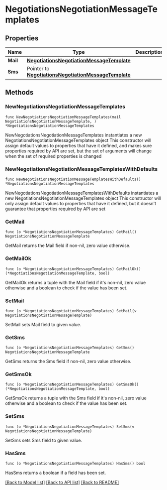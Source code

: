# NegotiationsNegotiationMessageTemplates

## Properties

Name | Type | Description | Notes
------------ | ------------- | ------------- | -------------
**Mail** | [**NegotiationsNegotiationMessageTemplate**](NegotiationsNegotiationMessageTemplate.md) |  | 
**Sms** | Pointer to [**NegotiationsNegotiationMessageTemplate**](NegotiationsNegotiationMessageTemplate.md) |  | [optional] 

## Methods

### NewNegotiationsNegotiationMessageTemplates

`func NewNegotiationsNegotiationMessageTemplates(mail NegotiationsNegotiationMessageTemplate, ) *NegotiationsNegotiationMessageTemplates`

NewNegotiationsNegotiationMessageTemplates instantiates a new NegotiationsNegotiationMessageTemplates object
This constructor will assign default values to properties that have it defined,
and makes sure properties required by API are set, but the set of arguments
will change when the set of required properties is changed

### NewNegotiationsNegotiationMessageTemplatesWithDefaults

`func NewNegotiationsNegotiationMessageTemplatesWithDefaults() *NegotiationsNegotiationMessageTemplates`

NewNegotiationsNegotiationMessageTemplatesWithDefaults instantiates a new NegotiationsNegotiationMessageTemplates object
This constructor will only assign default values to properties that have it defined,
but it doesn't guarantee that properties required by API are set

### GetMail

`func (o *NegotiationsNegotiationMessageTemplates) GetMail() NegotiationsNegotiationMessageTemplate`

GetMail returns the Mail field if non-nil, zero value otherwise.

### GetMailOk

`func (o *NegotiationsNegotiationMessageTemplates) GetMailOk() (*NegotiationsNegotiationMessageTemplate, bool)`

GetMailOk returns a tuple with the Mail field if it's non-nil, zero value otherwise
and a boolean to check if the value has been set.

### SetMail

`func (o *NegotiationsNegotiationMessageTemplates) SetMail(v NegotiationsNegotiationMessageTemplate)`

SetMail sets Mail field to given value.


### GetSms

`func (o *NegotiationsNegotiationMessageTemplates) GetSms() NegotiationsNegotiationMessageTemplate`

GetSms returns the Sms field if non-nil, zero value otherwise.

### GetSmsOk

`func (o *NegotiationsNegotiationMessageTemplates) GetSmsOk() (*NegotiationsNegotiationMessageTemplate, bool)`

GetSmsOk returns a tuple with the Sms field if it's non-nil, zero value otherwise
and a boolean to check if the value has been set.

### SetSms

`func (o *NegotiationsNegotiationMessageTemplates) SetSms(v NegotiationsNegotiationMessageTemplate)`

SetSms sets Sms field to given value.

### HasSms

`func (o *NegotiationsNegotiationMessageTemplates) HasSms() bool`

HasSms returns a boolean if a field has been set.


[[Back to Model list]](../README.md#documentation-for-models) [[Back to API list]](../README.md#documentation-for-api-endpoints) [[Back to README]](../README.md)


